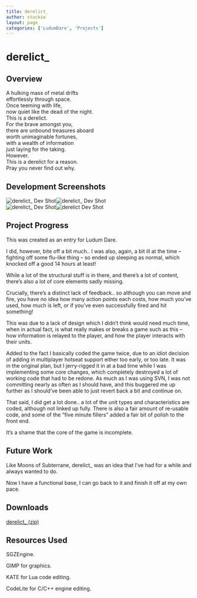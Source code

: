```yaml
---
title: derelict_
author: stuckie
layout: page
categories: ['LudumDare', 'Projects']
---
```

# derelict_

## Overview

A hulking mass of metal drifts  
effortlessly through space.  
Once teeming with life,  
now quiet like the dead of the night.  
This is a derelict.  
For the brave amongst you,  
there are unbound treasures aboard  
worth unimaginable fortunes,  
with a wealth of information  
just laying for the taking.  
However.  
This is a derelict for a reason.  
Pray you never find out why.

## Development Screenshots

![derelict_ Dev Shot][1]![derelict_ Dev Shot][2]  
![derelict_ Dev Shot][3]![derelict Dev Shot][4]

## Project Progress

This was created as an entry for Ludum Dare.

I did, however, bite off a bit much.. I was also, again, a bit ill at the time &#8211; fighting off some flu-like thing &#8211; so ended up sleeping as normal, which knocked off a good 14 hours at least!

While a lot of the structural stuff is in there, and there&#8217;s a lot of content, there&#8217;s also a lot of core elements sadly missing.

Crucially, there&#8217;s a distinct lack of feedback.. so although you can move and fire, you have no idea how many action points each costs, how much you&#8217;ve used, how much is left, or if you&#8217;ve even successfully fired and hit something!

This was due to a lack of design which I didn&#8217;t think would need much time, when in actual fact, is what really makes or breaks a game such as this &#8211; how information is relayed to the player, and how the player interacts with their units.

Added to the fact I basically coded the game twice, due to an idiot decision of adding in multiplayer hotseat support either too early, or too late. It was in the original plan, but I jerry-rigged it in at a bad time while I was implementing some core changes, which completely destroyed a lot of working code that had to be redone. As much as I was using SVN, I was not committing nearly as often as I should have, and this buggered me up further as I should&#8217;ve been able to just revert back a bit and continue on.

That said, I did get a lot done.. a lot of the unit types and characteristics are coded, although not linked up fully. There is also a fair amount of re-usable code, and some of the &#8220;five minute fillers&#8221; added a fair bit of polish to the front end.

It&#8217;s a shame that the core of the game is incomplete.

## Future Work

Like Moons of Subterrane, derelict_ was an idea that I&#8217;ve had for a while and always wanted to do.

Now I have a functional base, I can go back to it and finish it off at my own pace.

## Downloads

[derelict_ (zip)][5]

## Resources Used

SGZEngine.

GIMP for graphics.

KATE for Lua code editing.

CodeLite for C/C++ engine editing.

 [1]: /gamez/ludumdare/ld16/screenshot1.png
 [2]: /gamez/ludumdare/ld16/screenshot2.png
 [3]: /gamez/ludumdare/ld16/screenshot3.png
 [4]: /gamez/ludumdare/ld16/screenshot4.png
 [5]: /gamez/ludumdare/ld16/derelict_LD16.zip